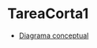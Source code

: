 # TareaCorta1

* [Diagrama conceptual](https://user-images.githubusercontent.com/80297447/116765966-42e76d00-a9e5-11eb-945a-8a066bb30adb.png)
